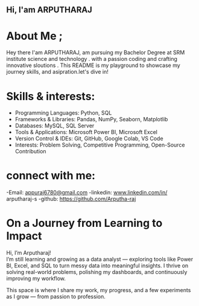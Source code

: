 ## Hi, I'am ARPUTHARAJ

# About Me ;
Hey there I'am ARPUTHARAJ, am pursuing my Bachelor Degree  at SRM institute science and technology . with a passion coding and crafting innovative sloutions . This README is my playground to showcase my journey skills, and asipration.let's dive in!

# Skills & interests:
- Programming Languages: Python, SQL
- Frameworks & Libraries: Pandas, NumPy, Seaborn, Matplotlib
- Databases: MySQL, SQL Server
- Tools & Applications: Microsoft Power BI, Microsoft Excel
- Version Control & IDEs: Git, GitHub, Google Colab, VS Code
- Interests: Problem Solving, Competitive Programming, Open-Source Contribution

# connect with me:
-Email: appuraj6780@gmail.com
-linkedin: www.linkedin.com/in/ arputharaj-s
-github: https://github.com/Arputha-raj

# On a Journey from Learning to Impact

Hi, I’m Arputharaj!  
I’m still learning and growing as a data analyst — exploring tools like Power BI, Excel, and SQL to turn messy data into meaningful insights. I thrive on solving real-world problems, polishing my dashboards, and continuously improving my workflow.

This space is where I share my work, my progress, and a few experiments as I grow — from passion to profession.

